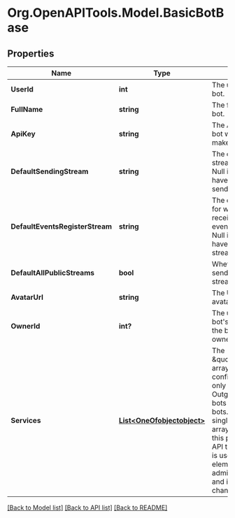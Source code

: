 
# Org.OpenAPITools.Model.BasicBotBase

## Properties

Name | Type | Description | Notes
------------ | ------------- | ------------- | -------------
**UserId** | **int** | The user id of the bot.  | [optional] 
**FullName** | **string** | The full name of the bot.  | [optional] 
**ApiKey** | **string** | The API key of the bot which it uses to make API requests.  | [optional] 
**DefaultSendingStream** | **string** | The default sending stream of the bot. Null if the bot doesn&#39;t have a default sending stream.  | [optional] 
**DefaultEventsRegisterStream** | **string** | The default stream for which the bot receives events/register data. Null if the bot doesn&#39;t have such a default stream.  | [optional] 
**DefaultAllPublicStreams** | **bool** | Whether the bot can send messages to all streams by default.  | [optional] 
**AvatarUrl** | **string** | The URL of the bot&#39;s avatar.  | [optional] 
**OwnerId** | **int?** | The user id of the bot&#39;s owner.  Null if the bot has no owner.  | [optional] 
**Services** | [**List&lt;OneOfobjectobject&gt;**](OneOfobjectobject.md) | The \&quot;Services\&quot; array contains extra configuration fields only relevant for Outgoing webhook bots and Embedded bots.  It is always a single-element array.  We consider this part of the Zulip API to be unstable; it is used only for UI elements for administering bots and is likely to change.  | [optional] 

[[Back to Model list]](../README.md#documentation-for-models)
[[Back to API list]](../README.md#documentation-for-api-endpoints)
[[Back to README]](../README.md)

